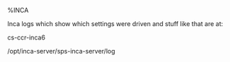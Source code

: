 %INCA

Inca logs which show which settings were driven and stuff like that are at:

cs-ccr-inca6

/opt/inca-server/sps-inca-server/log
